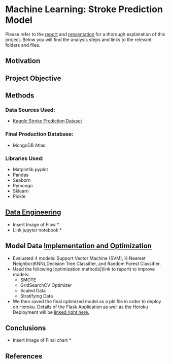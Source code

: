 # Machine Learning: Stroke Prediction Model
Please refer to the [report](https://github.com/hiamdebsi/Project_3-Visualize_Me_Captain/blob/main/Project%203%20-%20Report.pdf) and [presentation](https://github.com/hiamdebsi/Project_3-Visualize_Me_Captain/blob/main/Project%203%20-%20Presentation.pdf) for a thorough explanation of this project. Below you will find the analysis steps and links to the relevant folders and files.

## Motivation

## Project Objective

## Methods
### Data Sources Used:
  * [Kaggle Stroke Prediction Dataset](https://www.kaggle.com/fedesoriano/stroke-prediction-dataset)

### Final Production Database: 
 * MongoDB Atlas

### Libraries Used: 
  * Matplotlib.pyplot
  * Pandas
  * Seaborn
  * Pymongo
  * Sklearn
  * Pickle

## [Data Engineering](https://github.com/hiamdebsi/ML-Stroke-Prediction/tree/main/Data%20Engineering)
* Insert Image of Flow *
* Link jupyter notebook * 

## Model Data [Implementation and Optimization](https://github.com/hiamdebsi/ML-Stroke-Prediction/blob/main/Data%20Model%20Implementation/Final_Optimized_Model_RM-Copy1.ipynb) 

 * Evaluated 4 models: Support Vector Machine (SVM), K-Nearest Neighbor(KNN),Decision Tree Classifier, and Random Forest Classifier.
 * Used the following [optimization methods](link to report) to improve models:
   * SMOTE
   * GridSearchCV Optimizer
   * Scaled Data
   * Stratifying Data
* We then saved the final optimized model as a pkl file in order to deploy on Heroku. Details of the Flask Application as well as the Heroku Deployment will be [linked right here.](https://github.com/SherryKennedy/Stroke_Prediction_Model)

## Conclusions
 * Insert Image of Final chart * 

## References

